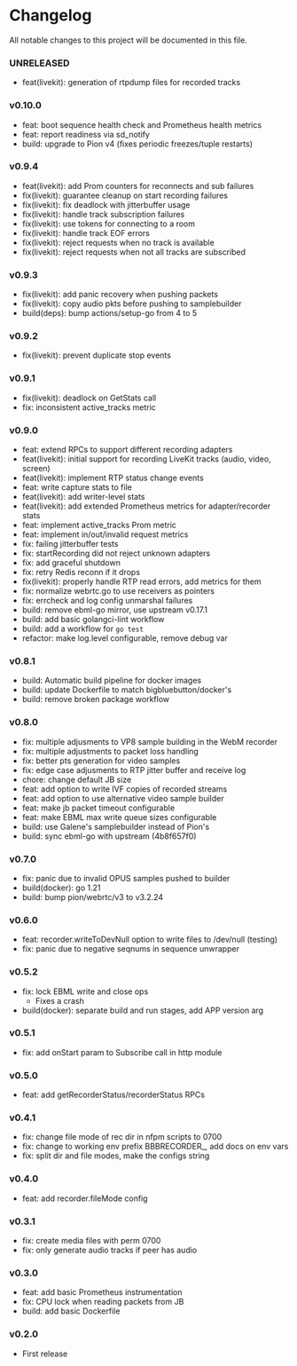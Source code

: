 # Changelog

All notable changes to this project will be documented in this file.

### UNRELEASED

* feat(livekit): generation of rtpdump files for recorded tracks

### v0.10.0

* feat: boot sequence health check and Prometheus health metrics
* feat: report readiness via sd_notify
* build: upgrade to Pion v4 (fixes periodic freezes/tuple restarts)

### v0.9.4

* feat(livekit): add Prom counters for reconnects and sub failures
* fix(livekit): guarantee cleanup on start recording failures
* fix(livekit): fix deadlock with jitterbuffer usage
* fix(livekit): handle track subscription failures
* fix(livekit): use tokens for connecting to a room
* fix(livekit): handle track EOF errors
* fix(livekit): reject requests when no track is available
* fix(livekit): reject requests when not all tracks are subscribed

### v0.9.3

* fix(livekit): add panic recovery when pushing packets
* fix(livekit): copy audio pkts before pushing to samplebuilder
* build(deps): bump actions/setup-go from 4 to 5

### v0.9.2

* fix(livekit): prevent duplicate stop events

### v0.9.1

* fix(livekit): deadlock on GetStats call
* fix: inconsistent active_tracks metric

### v0.9.0

* feat: extend RPCs to support different recording adapters
* feat(livekit): initial support for recording LiveKit tracks (audio, video, screen)
* feat(livekit): implement RTP status change events
* feat: write capture stats to file
* feat(livekit): add writer-level stats
* feat(livekit): add extended Prometheus metrics for adapter/recorder stats
* feat: implement active_tracks Prom metric
* feat: implement in/out/invalid request metrics
* fix: failing jitterbuffer tests
* fix: startRecording did not reject unknown adapters
* fix: add graceful shutdown
* fix: retry Redis reconn if it drops
* fix(livekit): properly handle RTP read errors, add metrics for them
* fix: normalize webrtc.go to use receivers as pointers
* fix: errcheck and log config unmarshal failures
* build: remove ebml-go mirror, use upstream v0.17.1
* build: add basic golangci-lint workflow
* build: add a workflow for `go test`
* refactor: make log.level configurable, remove debug var

### v0.8.1

* build: Automatic build pipeline for docker images
* build: update Dockerfile to match bigbluebutton/docker's
* build: remove broken package workflow

### v0.8.0

* fix: multiple adjusments to VP8 sample building in the WebM recorder
* fix: multiple adjustments to packet loss handling
* fix: better pts generation for video samples
* fix: edge case adjusments to RTP jitter buffer and receive log
* chore: change default JB size
* feat: add option to write IVF copies of recorded streams
* feat: add option to use alternative video sample builder
* feat: make jb packet timeout configurable
* feat: make EBML max write queue sizes configurable
* build: use Galene's samplebuilder instead of Pion's
* build: sync ebml-go with upstream (4b8f657f0)

### v0.7.0

* fix: panic due to invalid OPUS samples pushed to builder
* build(docker): go 1.21
* build: bump pion/webrtc/v3 to v3.2.24

### v0.6.0

* feat: recorder.writeToDevNull option to write files to /dev/null (testing)
* fix: panic due to negative seqnums in sequence unwrapper

### v0.5.2

* fix: lock EBML write and close ops
  - Fixes a crash
* build(docker): separate build and run stages, add APP version arg

### v0.5.1

* fix: add onStart param to Subscribe call in http module

### v0.5.0

* feat: add getRecorderStatus/recorderStatus RPCs

### v0.4.1

* fix: change file mode of rec dir in nfpm scripts to 0700
* fix: change to working env prefix BBBRECORDER_, add docs on env vars
* fix: split dir and file modes, make the configs string

### v0.4.0

* feat: add recorder.fileMode config

### v0.3.1

* fix: create media files with perm 0700
* fix: only generate audio tracks if peer has audio

### v0.3.0

* feat: add basic Prometheus instrumentation
* fix: CPU lock when reading packets from JB
* build: add basic Dockerfile

### v0.2.0

* First release
